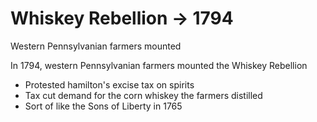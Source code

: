 # Whiskey Rebellion -> 1794

Western Pennsylvanian farmers mounted 

In 1794, western Pennsylvanian farmers mounted the Whiskey Rebellion
- Protested hamilton's excise tax on spirits
- Tax cut demand for the corn whiskey the farmers distilled
- Sort of like the Sons of Liberty in 1765
